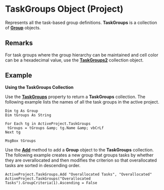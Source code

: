 
# TaskGroups Object (Project)

Represents all the task-based group definitions.  **TaskGroups** is a collection of **[Group](e3756818-f051-1ae4-5402-0398e568ebfc.md)** objects.


## Remarks

For task groups where the group hierarchy can be maintained and cell color can be a hexadecimal value, use the  **[TaskGroups2](08346fd5-3dbd-23ea-9dc8-c2361ce043f4.md)** collection object.


## Example

 **Using the TaskGroups Collection**

Use the  **[TaskGroups](fca3e169-396b-714d-8710-f54d8f777aeb.md)** property to return a **TaskGroups** collection. The following example lists the names of all the task groups in the active project.




```
Dim tg As Group 
Dim tGroups As String 
 
For Each tg in ActiveProject.TaskGroups 
 tGroups = tGroups &amp; tg.Name &amp; vbCrLf 
Next tg 
 
MsgBox tGroups
```

Use the  **[Add](e64d55db-6adc-5a6f-5b60-cd99bc1ab82a.md)** method to add a **Group** object to the **TaskGroups** collection. The following example creates a new group that groups tasks by whether they are overallocated and then modifies the criterion so that overallocated tasks are sorted in descending order.




```
ActiveProject.TaskGroups.Add "Overallocated Tasks", "Overallocated" 
ActiveProject.TaskGroups("Overallocated Tasks").GroupCriteria(1).Ascending = False
```

